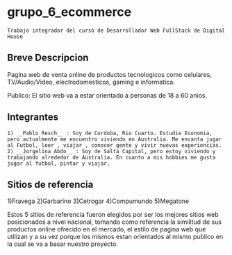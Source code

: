 # grupo_6_ecommerce

    Trabajo integrador del curso de Desarrollador Web FullStack de Digital House

## Breve Descripcion
Pagina web de venta online de productos tecnologicos como celulares, TV/Audio/Video, electrodomesticos, gaming e informatica.
    
Publico: El sitio web va a estar orientado a personas de 18 a 60 anios.


## Integrantes
    1) __Pablo Resch__ : Soy de Cordoba, Rio Cuarto. Estudie Economia, pero actualmente me encuentro viviendo en Australia. Me encanta jugar al Futbol, leer , viajar , conocer gente y vivir nuevas experiencias.
    2) __Jorgelina Abdo__ : Soy de Salta Capital, pero estoy viviendo y trabajando alrededor de Australia. En cuanto a mis hobbies me gusta jugar al futbol, pintar y viajar.


## Sitios de referencia
   1)Fravega
   2)Garbarino
   3)Cetrogar
   4)Compumundo
   5)Megatone

   Estos 5 sitios de referencia fueron elegidos por ser los mejores sitios web posicionados a nivel nacional, tomando como referencia la similitud de sus productos online ofrecido en el mercado, el estilo de pagina web que utilizan y a su vez porque los mismos estan orientados al mismo publico en la cual se va a basar nuestro proyecto. 